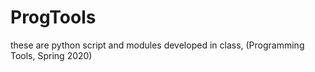 # ProgTools
these are python script and modules developed in class, (Programming Tools, Spring 2020)
